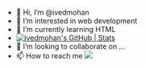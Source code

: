 - 👋 Hi, I’m @ivedmohan
- 👀 I’m interested in web development
- 🌱 I’m currently learning HTML
- [![ivedmohan's GitHub | Stats](https://stats.quine.sh/ivedmohan/github?theme=dark)](https://quine.sh)
- 💞️ I’m looking to collaborate on ...
- 📫 How to reach me <img src="{https://www.linkedin.com/in/ved-mohan/}" />

<!---
ivedmohan/ivedmohan is a ✨ special ✨ repository because its `README.md` (this file) appears on your GitHub profile.
You can click the Preview link to take a look at your changes.
--->
